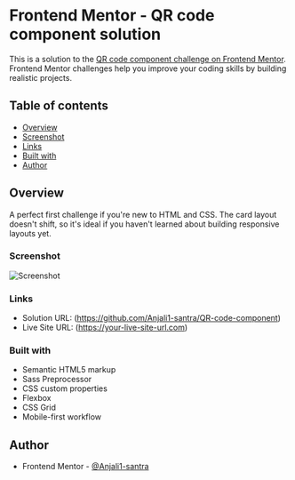 # Frontend Mentor - QR code component solution

This is a solution to the [QR code component challenge on Frontend Mentor](https://www.frontendmentor.io/challenges/qr-code-component-iux_sIO_H). Frontend Mentor challenges help you improve your coding skills by building realistic projects.

## Table of contents

- [Overview](#overview)
- [Screenshot](#screenshot)
- [Links](#links)
- [Built with](#built-with)
- [Author](#author)

## Overview

A perfect first challenge if you're new to HTML and CSS. The card layout doesn't shift, so it's ideal if you haven't learned about building responsive layouts yet.

### Screenshot

![Screenshot](.\images\Screenshot.png)

### Links

- Solution URL: (https://github.com/Anjali1-santra/QR-code-component)
- Live Site URL: (https://your-live-site-url.com)

### Built with

- Semantic HTML5 markup
- Sass Preprocessor
- CSS custom properties
- Flexbox
- CSS Grid
- Mobile-first workflow

## Author

- Frontend Mentor - [@Anjali1-santra](https://www.frontendmentor.io/profile/@Anjali1-santra)
